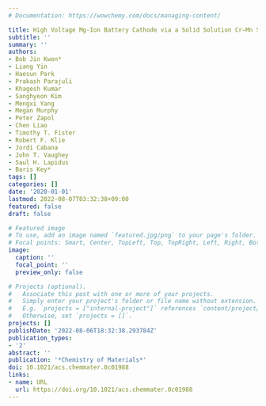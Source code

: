 ```yaml
---
# Documentation: https://wowchemy.com/docs/managing-content/

title: High Voltage Mg-Ion Battery Cathode via a Solid Solution Cr–Mn Spinel Oxide
subtitle: ''
summary: ''
authors:
- Bob Jin Kwon*
- Liang Yin
- Haesun Park
- Prakash Parajuli
- Khagesh Kumar
- Sanghyeon Kim
- Mengxi Yang
- Megan Murphy
- Peter Zapol
- Chen Liao
- Timothy T. Fister
- Robert F. Klie
- Jordi Cabana
- John T. Vaughey
- Saul H. Lapidus
- Baris Key*
tags: []
categories: []
date: '2020-01-01'
lastmod: 2022-08-07T03:32:38+09:00
featured: false
draft: false

# Featured image
# To use, add an image named `featured.jpg/png` to your page's folder.
# Focal points: Smart, Center, TopLeft, Top, TopRight, Left, Right, BottomLeft, Bottom, BottomRight.
image:
  caption: ''
  focal_point: ''
  preview_only: false

# Projects (optional).
#   Associate this post with one or more of your projects.
#   Simply enter your project's folder or file name without extension.
#   E.g. `projects = ["internal-project"]` references `content/project/deep-learning/index.md`.
#   Otherwise, set `projects = []`.
projects: []
publishDate: '2022-08-06T18:32:38.293784Z'
publication_types:
- '2'
abstract: ''
publication: '*Chemistry of Materials*'
doi: 10.1021/acs.chemmater.0c01988
links:
- name: URL
  url: https://doi.org/10.1021/acs.chemmater.0c01988
---
```

